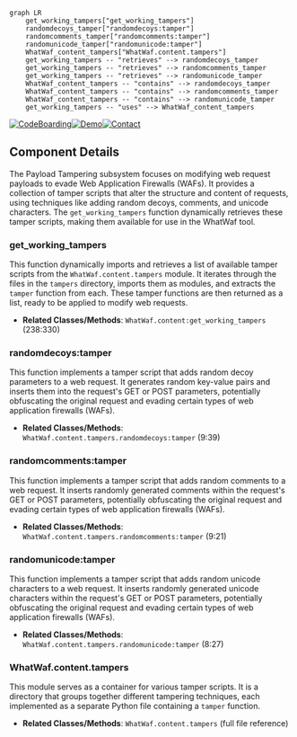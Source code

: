 ```mermaid
graph LR
    get_working_tampers["get_working_tampers"]
    randomdecoys_tamper["randomdecoys:tamper"]
    randomcomments_tamper["randomcomments:tamper"]
    randomunicode_tamper["randomunicode:tamper"]
    WhatWaf_content_tampers["WhatWaf.content.tampers"]
    get_working_tampers -- "retrieves" --> randomdecoys_tamper
    get_working_tampers -- "retrieves" --> randomcomments_tamper
    get_working_tampers -- "retrieves" --> randomunicode_tamper
    WhatWaf_content_tampers -- "contains" --> randomdecoys_tamper
    WhatWaf_content_tampers -- "contains" --> randomcomments_tamper
    WhatWaf_content_tampers -- "contains" --> randomunicode_tamper
    get_working_tampers -- "uses" --> WhatWaf_content_tampers
```
[![CodeBoarding](https://img.shields.io/badge/Generated%20by-CodeBoarding-9cf?style=flat-square)](https://github.com/CodeBoarding/GeneratedOnBoardings)[![Demo](https://img.shields.io/badge/Try%20our-Demo-blue?style=flat-square)](https://www.codeboarding.org/demo)[![Contact](https://img.shields.io/badge/Contact%20us%20-%20codeboarding@gmail.com-lightgrey?style=flat-square)](mailto:codeboarding@gmail.com)

## Component Details

The Payload Tampering subsystem focuses on modifying web request payloads to evade Web Application Firewalls (WAFs). It provides a collection of tamper scripts that alter the structure and content of requests, using techniques like adding random decoys, comments, and unicode characters. The `get_working_tampers` function dynamically retrieves these tamper scripts, making them available for use in the WhatWaf tool.

### get_working_tampers
This function dynamically imports and retrieves a list of available tamper scripts from the `WhatWaf.content.tampers` module. It iterates through the files in the `tampers` directory, imports them as modules, and extracts the `tamper` function from each. These tamper functions are then returned as a list, ready to be applied to modify web requests.
- **Related Classes/Methods**: `WhatWaf.content:get_working_tampers` (238:330)

### randomdecoys:tamper
This function implements a tamper script that adds random decoy parameters to a web request. It generates random key-value pairs and inserts them into the request's GET or POST parameters, potentially obfuscating the original request and evading certain types of web application firewalls (WAFs).
- **Related Classes/Methods**: `WhatWaf.content.tampers.randomdecoys:tamper` (9:39)

### randomcomments:tamper
This function implements a tamper script that adds random comments to a web request. It inserts randomly generated comments within the request's GET or POST parameters, potentially obfuscating the original request and evading certain types of web application firewalls (WAFs).
- **Related Classes/Methods**: `WhatWaf.content.tampers.randomcomments:tamper` (9:21)

### randomunicode:tamper
This function implements a tamper script that adds random unicode characters to a web request. It inserts randomly generated unicode characters within the request's GET or POST parameters, potentially obfuscating the original request and evading certain types of web application firewalls (WAFs).
- **Related Classes/Methods**: `WhatWaf.content.tampers.randomunicode:tamper` (8:27)

### WhatWaf.content.tampers
This module serves as a container for various tamper scripts. It is a directory that groups together different tampering techniques, each implemented as a separate Python file containing a `tamper` function.
- **Related Classes/Methods**: `WhatWaf.content.tampers` (full file reference)